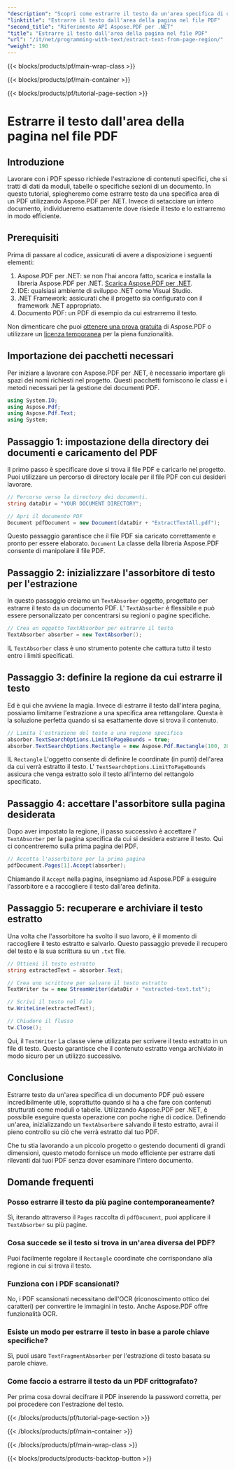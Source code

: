 ```yaml
---
"description": "Scopri come estrarre il testo da un'area specifica di un PDF utilizzando Aspose.PDF per .NET con questa guida passo passo. Raccogli e salva il testo dai tuoi documenti in modo efficiente."
"linktitle": "Estrarre il testo dall'area della pagina nel file PDF"
"second_title": "Riferimento API Aspose.PDF per .NET"
"title": "Estrarre il testo dall'area della pagina nel file PDF"
"url": "/it/net/programming-with-text/extract-text-from-page-region/"
"weight": 190
---
```


{{< blocks/products/pf/main-wrap-class >}}

{{< blocks/products/pf/main-container >}}

{{< blocks/products/pf/tutorial-page-section >}}

# Estrarre il testo dall'area della pagina nel file PDF

## Introduzione

Lavorare con i PDF spesso richiede l'estrazione di contenuti specifici, che si tratti di dati da moduli, tabelle o specifiche sezioni di un documento. In questo tutorial, spiegheremo come estrarre testo da una specifica area di un PDF utilizzando Aspose.PDF per .NET. Invece di setacciare un intero documento, individueremo esattamente dove risiede il testo e lo estrarremo in modo efficiente.

## Prerequisiti

Prima di passare al codice, assicurati di avere a disposizione i seguenti elementi:

1. Aspose.PDF per .NET: se non l'hai ancora fatto, scarica e installa la libreria Aspose.PDF per .NET. [Scarica Aspose.PDF per .NET](https://releases.aspose.com/pdf/net/).
2. IDE: qualsiasi ambiente di sviluppo .NET come Visual Studio.
3. .NET Framework: assicurati che il progetto sia configurato con il framework .NET appropriato.
4. Documento PDF: un PDF di esempio da cui estrarremo il testo.

Non dimenticare che puoi [ottenere una prova gratuita](https://releases.aspose.com/) di Aspose.PDF o utilizzare un [licenza temporanea](https://purchase.aspose.com/temporary-license/) per la piena funzionalità.

## Importazione dei pacchetti necessari

Per iniziare a lavorare con Aspose.PDF per .NET, è necessario importare gli spazi dei nomi richiesti nel progetto. Questi pacchetti forniscono le classi e i metodi necessari per la gestione dei documenti PDF.

```csharp
using System.IO;
using Aspose.Pdf;
using Aspose.Pdf.Text;
using System;
```

## Passaggio 1: impostazione della directory dei documenti e caricamento del PDF

Il primo passo è specificare dove si trova il file PDF e caricarlo nel progetto. Puoi utilizzare un percorso di directory locale per il file PDF con cui desideri lavorare.

```csharp
// Percorso verso la directory dei documenti.
string dataDir = "YOUR DOCUMENT DIRECTORY";

// Apri il documento PDF
Document pdfDocument = new Document(dataDir + "ExtractTextAll.pdf");
```

Questo passaggio garantisce che il file PDF sia caricato correttamente e pronto per essere elaborato. `Document` La classe della libreria Aspose.PDF consente di manipolare il file PDF.

## Passaggio 2: inizializzare l'assorbitore di testo per l'estrazione

In questo passaggio creiamo un `TextAbsorber` oggetto, progettato per estrarre il testo da un documento PDF. L' `TextAbsorber` è flessibile e può essere personalizzato per concentrarsi su regioni o pagine specifiche.

```csharp
// Crea un oggetto TextAbsorber per estrarre il testo
TextAbsorber absorber = new TextAbsorber();
```

IL `TextAbsorber` class è uno strumento potente che cattura tutto il testo entro i limiti specificati.

## Passaggio 3: definire la regione da cui estrarre il testo

Ed è qui che avviene la magia. Invece di estrarre il testo dall'intera pagina, possiamo limitarne l'estrazione a una specifica area rettangolare. Questa è la soluzione perfetta quando si sa esattamente dove si trova il contenuto.

```csharp
// Limita l'estrazione del testo a una regione specifica
absorber.TextSearchOptions.LimitToPageBounds = true;
absorber.TextSearchOptions.Rectangle = new Aspose.Pdf.Rectangle(100, 200, 250, 350);
```

IL `Rectangle` L'oggetto consente di definire le coordinate (in punti) dell'area da cui verrà estratto il testo. L' `TextSearchOptions.LimitToPageBounds` assicura che venga estratto solo il testo all'interno del rettangolo specificato.

## Passaggio 4: accettare l'assorbitore sulla pagina desiderata

Dopo aver impostato la regione, il passo successivo è accettare l' `TextAbsorber` per la pagina specifica da cui si desidera estrarre il testo. Qui ci concentreremo sulla prima pagina del PDF.

```csharp
// Accetta l'assorbitore per la prima pagina
pdfDocument.Pages[1].Accept(absorber);
```

Chiamando il `Accept` nella pagina, insegniamo ad Aspose.PDF a eseguire l'assorbitore e a raccogliere il testo dall'area definita.

## Passaggio 5: recuperare e archiviare il testo estratto

Una volta che l'assorbitore ha svolto il suo lavoro, è il momento di raccogliere il testo estratto e salvarlo. Questo passaggio prevede il recupero del testo e la sua scrittura su un `.txt` file.

```csharp
// Ottieni il testo estratto
string extractedText = absorber.Text;

// Crea uno scrittore per salvare il testo estratto
TextWriter tw = new StreamWriter(dataDir + "extracted-text.txt");

// Scrivi il testo nel file
tw.WriteLine(extractedText);

// Chiudere il flusso
tw.Close();
```

Qui, il `TextWriter` La classe viene utilizzata per scrivere il testo estratto in un file di testo. Questo garantisce che il contenuto estratto venga archiviato in modo sicuro per un utilizzo successivo.

## Conclusione

Estrarre testo da un'area specifica di un documento PDF può essere incredibilmente utile, soprattutto quando si ha a che fare con contenuti strutturati come moduli o tabelle. Utilizzando Aspose.PDF per .NET, è possibile eseguire questa operazione con poche righe di codice. Definendo un'area, inizializzando un `TextAbsorber`e salvando il testo estratto, avrai il pieno controllo su ciò che verrà estratto dal tuo PDF.

Che tu stia lavorando a un piccolo progetto o gestendo documenti di grandi dimensioni, questo metodo fornisce un modo efficiente per estrarre dati rilevanti dai tuoi PDF senza dover esaminare l'intero documento.

## Domande frequenti

### Posso estrarre il testo da più pagine contemporaneamente?
Sì, iterando attraverso il `Pages` raccolta di `pdfDocument`, puoi applicare il `TextAbsorber` su più pagine.

### Cosa succede se il testo si trova in un'area diversa del PDF?
Puoi facilmente regolare il `Rectangle` coordinate che corrispondano alla regione in cui si trova il testo.

### Funziona con i PDF scansionati?
No, i PDF scansionati necessitano dell'OCR (riconoscimento ottico dei caratteri) per convertire le immagini in testo. Anche Aspose.PDF offre funzionalità OCR.

### Esiste un modo per estrarre il testo in base a parole chiave specifiche?
Sì, puoi usare `TextFragmentAbsorber` per l'estrazione di testo basata su parole chiave.

### Come faccio a estrarre il testo da un PDF crittografato?
Per prima cosa dovrai decifrare il PDF inserendo la password corretta, per poi procedere con l'estrazione del testo.

{{< /blocks/products/pf/tutorial-page-section >}}

{{< /blocks/products/pf/main-container >}}

{{< /blocks/products/pf/main-wrap-class >}}

{{< blocks/products/products-backtop-button >}}